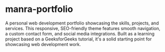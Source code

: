 # manra-portfolio
A personal web development portfolio showcasing the skills, projects, and services. This responsive, SEO-friendly theme features smooth navigation, a custom contact form, and social media integrations. Built as a learning project based on a GeeksforGeeks tutorial, it's a solid starting point for showcasing web development work.
